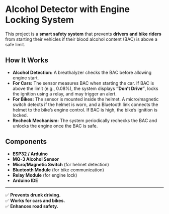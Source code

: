 # Alcohol Detector with Engine Locking System

This project is a **smart safety system** that prevents **drivers and bike riders** from starting their vehicles if their blood alcohol content (BAC) is above a safe limit.

## How It Works

- **Alcohol Detection:** A breathalyzer checks the BAC before allowing engine start.
- **For Cars:** The sensor measures BAC when starting the car. If BAC is above the limit (e.g., 0.08%), the system displays **“Don’t Drive”**, locks the ignition using a relay, and may trigger an alert.
- **For Bikes:** The sensor is mounted inside the helmet. A micro/magnetic switch detects if the helmet is worn, and a Bluetooth link connects the helmet to the bike’s engine control. If BAC is high, the bike’s ignition is locked.
- **Recheck Mechanism:** The system periodically rechecks the BAC and unlocks the engine once the BAC is safe.

## Components

- **ESP32 / Arduino**
- **MQ-3 Alcohol Sensor**
- **Micro/Magnetic Switch** (for helmet detection)
- **Bluetooth Module** (for bike communication)
- **Relay Module** (for engine lock)
- **Arduino IDE**

---

✅ **Prevents drunk driving.**  
✅ **Works for cars and bikes.**  
✅ **Enhances road safety.**

